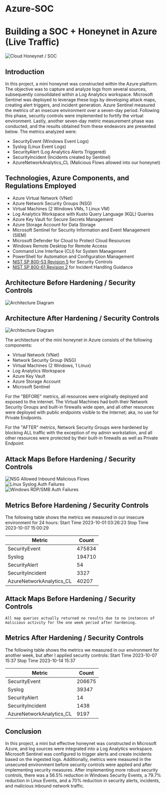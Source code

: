 # Azure-SOC

# Building a SOC + Honeynet in Azure (Live Traffic)
![Cloud Honeynet / SOC](https://i.imgur.com/ZWxe03e.jpg)

## Introduction

In this project, a mini honeynet was constructed within the Azure platform. The objective was to capture and analyze logs from several sources, subsequently consolidated within a Log Analytics workspace. Microsoft Sentinel was deployed to leverage these logs by developing attack maps, creating alert triggers, and incident generation. Azure Sentinel measured the metrics of an insecure environment over a seven-day period. Following this phase, security controls were implemented to fortify the virtual environment. Lastly, another seven-day metric measurement phase was conducted, and the results obtained from these endeavors are presented below. The metrics analyzed were:

- SecurityEvent (Windows Event Logs)
- Syslog (Linux Event Logs)
- SecurityAlert (Log Analytics Alerts Triggered)
- SecurityIncident (Incidents created by Sentinel)
- AzureNetworkAnalytics_CL (Malicious Flows allowed into our honeynet)

## Technologies, Azure Components, and Regulations Employed
- Azure Virtual Network (VNet)
- Azure Network Security Groups (NSG)
- Virtual Machines (2 Windows VMs, 1 Linux VM)
- Log Analytics Workspace with Kusto Query Language (KQL) Queries
- Azure Key Vault for Secure Secrets Management
- Azure Storage Account for Data Storage
- Microsoft Sentinel for Security Information and Event Management (SIEM)
- Microsoft Defender for Cloud to Protect Cloud Resources
- Windows Remote Desktop for Remote Access
- Command Line Interface (CLI) for System Management
- PowerShell for Automation and Configuration Management
- [NIST SP 800-53 Revision 5](https://csrc.nist.gov/publications/detail/sp/800-53/rev-5/final) for Security Controls
- [NIST SP 800-61 Revision 2](https://www.nist.gov/privacy-framework/nist-sp-800-61) for Incident Handling Guidance

## Architecture Before Hardening / Security Controls
![Architecture Diagram](https://i.imgur.com/aBDwnKb.jpg)

## Architecture After Hardening / Security Controls
![Architecture Diagram](https://i.imgur.com/YQNa9Pp.jpg)

The architecture of the mini honeynet in Azure consists of the following components:

- Virtual Network (VNet)
- Network Security Group (NSG)
- Virtual Machines (2 Windows, 1 Linux)
- Log Analytics Workspace
- Azure Key Vault
- Azure Storage Account
- Microsoft Sentinel

For the "BEFORE" metrics, all resources were originally deployed and exposed to the internet. The Virtual Machines had both their Network Security Groups and built-in firewalls wide open, and all other resources were deployed with public endpoints visible to the Internet; aka, no use for Private Endpoints.

For the "AFTER" metrics, Network Security Groups were hardened by blocking ALL traffic with the exception of my admin workstation, and all other resources were protected by their built-in firewalls as well as Private Endpoint

## Attack Maps Before Hardening / Security Controls
![NSG Allowed Inbound Malicious Flows](https://i.imgur.com/1qvswSX.png)<br>
![Linux Syslog Auth Failures](https://i.imgur.com/G1YgZt6.png)<br>
![Windows RDP/SMB Auth Failures](https://i.imgur.com/ESr9Dlv.png)<br>

## Metrics Before Hardening / Security Controls

The following table shows the metrics we measured in our insecure environment for 24 hours:
Start Time 2023-10-01 03:26:23
Stop Time 2023-10-07 15:00:29

| Metric                   | Count
| ------------------------ | -----
| SecurityEvent            | 475834
| Syslog                   | 194710
| SecurityAlert            | 54
| SecurityIncident         | 3327
| AzureNetworkAnalytics_CL | 40207

## Attack Maps Before Hardening / Security Controls

```All map queries actually returned no results due to no instances of malicious activity for the one week period after hardening.```

## Metrics After Hardening / Security Controls

The following table shows the metrics we measured in our environment for another week, but after I applied security controls:
Start Time 2023-10-07 15:37
Stop Time	2023-10-14 15:37

| Metric                   | Count
| ------------------------ | -----
| SecurityEvent            | 206675
| Syslog                   | 39347
| SecurityAlert            | 14
| SecurityIncident         | 1438
| AzureNetworkAnalytics_CL | 9197

## Conclusion

In this project, a mini but effective honeynet was constructed in Microsoft Azure, and log sources were integrated into a Log Analytics workspace. Microsoft Sentinel was configured to trigger alerts and create incidents based on the ingested logs. Additionally, metrics were measured in the unsecured environment before security controls were applied and after implementing security measures. After implementing more robust security controls, there was a 56.5% reduction in Windows Security Events, a 79.7% reduction in Linux Events, and a 70% reduction in security alerts, incidents, and malicious inbound network traffic.
